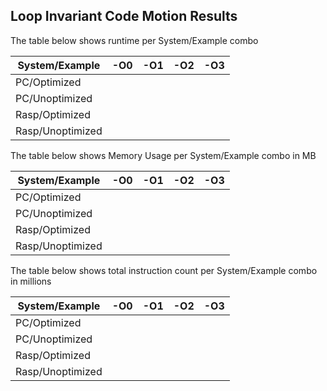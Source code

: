 ## Loop Invariant Code Motion Results

The table below shows runtime per System/Example combo

| System/Example      | -O0       | -O1       | -O2       | -O3       |
|---------------------|-----------|-----------|-----------|-----------|
| PC/Optimized        |           |           |           |           |
| PC/Unoptimized      |           |           |           |           |
| Rasp/Optimized      |           |           |           |           |
| Rasp/Unoptimized    |           |           |           |           |

The table below shows Memory Usage per System/Example combo in MB

| System/Example      | -O0       | -O1       | -O2       | -O3       |
|---------------------|-----------|-----------|-----------|-----------|
| PC/Optimized        |           |           |           |           |
| PC/Unoptimized      |           |           |           |           |
| Rasp/Optimized      |           |           |           |           |
| Rasp/Unoptimized    |           |           |           |           |

The table below shows total instruction count per System/Example combo in millions

| System/Example      | -O0       | -O1       | -O2       | -O3       |
|---------------------|-----------|-----------|-----------|-----------|
| PC/Optimized        |           |           |           |           |
| PC/Unoptimized      |           |           |           |           |
| Rasp/Optimized      |           |           |           |           |
| Rasp/Unoptimized    |           |           |           |           |
